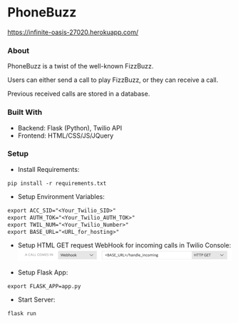 # PhoneBuzz
https://infinite-oasis-27020.herokuapp.com/

### About
PhoneBuzz is a twist of the well-known FizzBuzz. 

Users can either send a call to play FizzBuzz, or they can receive
a call. 

Previous received calls are stored in a database. 

### Built With
- Backend: Flask (Python), Twilio API
- Frontend: HTML/CSS/JS/JQuery

### Setup
- Install Requirements:
```
pip install -r requirements.txt
```

- Setup Environment Variables:
```
export ACC_SID="<Your_Twilio_SID>"
export AUTH_TOK="<Your_Twilio_AUTH_TOK>"
export TWIL_NUM="<Your_Twilio_Number>"
export BASE_URL="<URL_for_hosting>"
```

- Setup HTML GET request WebHook for incoming calls in Twilio Console:
![Web Hook Example](./static/images/WebHookExample.png)

- Setup Flask App: 
```
export FLASK_APP=app.py
```

- Start Server:
```
flask run
```
